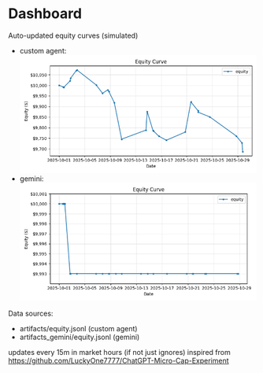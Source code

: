 # Dashboard

Auto-updated equity curves (simulated)

- custom agent: ![Equity Curve](artifacts/equity.png?v=b5ebfe8)
- gemini: ![Equity Curve (Gemini)](artifacts_gemini/equity.png?v=b5ebfe8)

Data sources:
- artifacts/equity.jsonl (custom agent)
- artifacts_gemini/equity.jsonl (gemini)

updates every 15m in market hours (if not just ignores)
inspired from https://github.com/LuckyOne7777/ChatGPT-Micro-Cap-Experiment